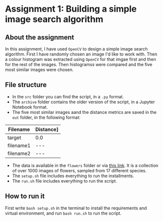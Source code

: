 # Assignment 1: Building a simple image search algorithm

## About the assignment

In this assignment, I have used ```OpenCV``` to design a simple image search algorithm. First I have randomly chosen an image I'd like to work with. Then a colour histogram was extracted using ```OpenCV``` for that imgae first and then for the rest of the images. Then histogramss were compared and the five most similar images were chosen.

## File structure

- In the ```src``` folder you can find the script, in a ```.py``` format.
- The ```archive``` folder contains the older version of the script, in a Jupyter Notebook format.
- The five most similar images aand the distance metrics are saved in the ```out``` folder, in the following format:

|Filename|Distance]
|---|---|
|target|0.0|
|filename1|---|
|filename2|---|

- The data is available in the ```flowers``` folder or via [this link](https://www.robots.ox.ac.uk/~vgg/data/flowers/17/). It is a collection of over 1000 images of flowers, sampled from 17 different species.
- The ```setup.sh``` file includes everything to run the installments.
- The ```run.sh``` file includes everything to run the script.

## How to run it
First write ```bash setup.sh``` in the terminal to install the requirements and virtual environment, and run ```bash run.sh``` to run the script.
